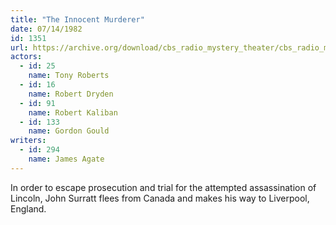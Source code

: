 ```yaml
---
title: "The Innocent Murderer"
date: 07/14/1982
id: 1351
url: https://archive.org/download/cbs_radio_mystery_theater/cbs_radio_mystery_theater-1351-1399.zip/cbs_radio_mystery_theater-1351-1399%2Fcbsrmt_1351_the_innocent_murderer.mp3
actors:  
  - id: 25
    name: Tony Roberts  
  - id: 16
    name: Robert Dryden  
  - id: 91
    name: Robert Kaliban  
  - id: 133
    name: Gordon Gould
writers:  
  - id: 294
    name: James Agate
---
```

In order to escape prosecution and trial for the attempted assassination of Lincoln, John Surratt flees from Canada and makes his way to Liverpool, England.